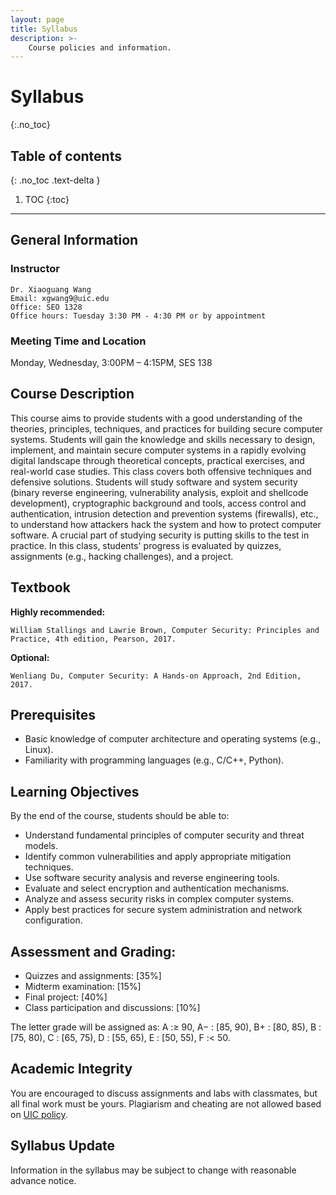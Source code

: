 ```yaml
---
layout: page
title: Syllabus
description: >-
    Course policies and information.
---
```


# Syllabus
{:.no_toc}

## Table of contents
{: .no_toc .text-delta }

1. TOC
{:toc}

---

## General Information

### Instructor
```
Dr. Xiaoguang Wang
Email: xgwang9@uic.edu
Office: SEO 1328
Office hours: Tuesday 3:30 PM - 4:30 PM or by appointment
```

### Meeting Time and Location
Monday, Wednesday, 3:00PM – 4:15PM, SES 138

## Course Description

This course aims to provide students with a good understanding of the theories, principles, techniques, and practices for building secure computer systems. Students will gain the knowledge and skills necessary to design, implement, and maintain secure computer systems in a rapidly evolving digital landscape through theoretical concepts, practical exercises, and real-world case studies. This class covers both offensive techniques and defensive solutions. Students will study software and system security (binary reverse engineering, vulnerability analysis, exploit and shellcode development), cryptographic background and tools, access control and authentication, intrusion detection and prevention systems (firewalls), etc., to understand how attackers hack the system and how to protect computer software. A crucial part of studying security is putting skills to the test in practice. In this class, students' progress is evaluated by quizzes, assignments (e.g., hacking challenges), and a project.

## Textbook
**Highly recommended:**
```
William Stallings and Lawrie Brown, Computer Security: Principles and Practice, 4th edition, Pearson, 2017.
```
**Optional:**
```
Wenliang Du, Computer Security: A Hands-on Approach, 2nd Edition, 2017.
```

## Prerequisites

- Basic knowledge of computer architecture and operating systems (e.g., Linux).
- Familiarity with programming languages (e.g., C/C++, Python).

## Learning Objectives
By the end of the course, students should be able to:

- Understand fundamental principles of computer security and threat models.
- Identify common vulnerabilities and apply appropriate mitigation techniques.
- Use software security analysis and reverse engineering tools.
- Evaluate and select encryption and authentication mechanisms.
- Analyze and assess security risks in complex computer systems.
- Apply best practices for secure system administration and network configuration.

## Assessment and Grading:

- Quizzes and assignments: [35%]
- Midterm examination: [15%]
- Final project: [40%]
- Class participation and discussions: [10%]

The letter grade will be assigned as: A :≥ 90, A− : [85, 90), B+ : [80, 85), B : [75, 80), C : [65, 75), D : [55, 65), E : [50, 55), F :< 50.

## Academic Integrity
You are encouraged to discuss assignments and labs with classmates, but all final work must be yours. Plagiarism and cheating are not allowed based on [UIC policy](https://dos.uic.edu/community-standards/academic-integrity/).

## Syllabus Update
Information in the syllabus may be subject to change with reasonable advance notice.
